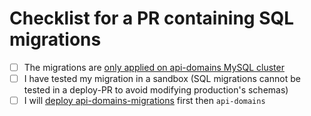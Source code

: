 # Checklist for a PR containing SQL migrations
- [ ] The migrations are [only applied on api-domains MySQL cluster](https://github.com/ebuzzing/service-api-domains/blob/master/documentation/ADR/OnlyApplyMigrationsToApiDomainsCluster.md)
- [ ] I have tested my migration in a sandbox (SQL migrations cannot be tested in a deploy-PR to avoid modifying production's schemas)
- [ ] I will [deploy api-domains-migrations](https://github.com/ebuzzing/service-api-domains/blob/master/documentation/HowTo/HowToDeployApiDomainsMigrations.md) first then `api-domains`